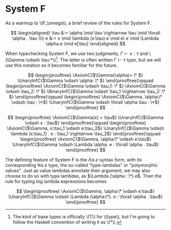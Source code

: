 # System F

As a warmup to \\(F_\omega\\), a brief review of the rules for
System F.

$$
\begin{aligned}
\tau &:= \alpha \mid \tau \rightarrow \tau \mid \forall \alpha . \tau \\\\
e &:= x \mid \lambda (x:\tau).e \mid e\ e \mid \Lambda \alpha.e \mid e[\tau]
\end{aligned}
$$

When typechecking System F, we use two judgments, $\Gamma \vdash x:
\tau$ and \\(\Gamma \vdash \tau:*\\)[^1]. The latter is often written
$\Gamma \vdash \tau\ type$, but we will use this notation so it becomes
familiar for the future.

$$
\begin{prooftree}
\AxiomC{$\Gamma(\alpha)= \* $}
\UnaryInfC{$\Gamma \vdash \alpha: \* $}
\end{prooftree}\qquad
\begin{prooftree}
\AxiomC{$\Gamma \vdash \tau_1: \* $}
\AxiomC{$\Gamma \vdash \tau_2: \* $}
\BinaryInfC{$\Gamma \vdash \tau_1 \rightarrow \tau_2: \* $}
\end{prooftree}\qquad
\begin{prooftree}
\AxiomC{$\Gamma, \alpha:\* \vdash \tau : \*$}
\UnaryInfC{$\Gamma \vdash \forall \alpha.\tau : \*$}
\end{prooftree}
$$

$$
\begin{prooftree}
\AxiomC{$\Gamma(x) = \tau$}
\UnaryInfC{$\Gamma \vdash x : \tau$}
\end{prooftree}\qquad
\begin{prooftree}
\AxiomC{$\Gamma, x:\tau_1 \vdash e:\tau_2$}
\UnaryInfC{$\Gamma \vdash \lambda (x:\tau_1) . e : \tau_1 \rightarrow \tau_2$}
\end{prooftree}\qquad
\begin{prooftree}
\AxiomC{$\Gamma, \alpha:\* \vdash e:\tau$}
\UnaryInfC{$\Gamma \vdash \Lambda \alpha. e : \forall \alpha . \tau$}
\end{prooftree}
$$

The defining feature of System F is the $\Lambda \alpha.e$ syntax form, with
its corresponding $\forall \alpha.e$ type, the so-called "type-lambdas" or
"polymorphic values". Just as value lambdas annotate their argument, we may
also choose to do so with type lambdas, as $\Lambda (\alpha : \*).e$. Then the
rule for typing big lambda expressions becomes

$$
\begin{prooftree}
\AxiomC{$\Gamma, \alpha:\* \vdash e:\tau$}
\UnaryInfC{$\Gamma \vdash \Lambda (\alpha:\*). e : \forall \alpha . \tau$}
\end{prooftree}
$$

[^1]: The kind of base types is officially \\(T\\) for \\(type\\), but I'm going to follow the Haskell convention of writing it as \\(*\\).

